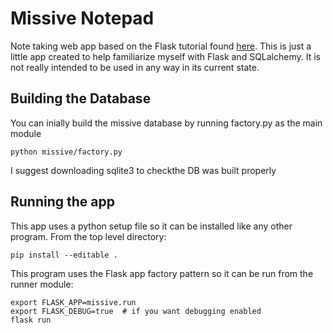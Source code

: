 # Missive Notepad

Note taking web app based on the Flask tutorial found [here](http://flask.pocoo.org/docs/0.12/tutorial/ "Flask Tutorial"). This is just a little app created to help familiarize myself with Flask and SQLalchemy. It is not really intended to be used in any way in its current state.

## Building the Database

You can inially build the missive database by running factory.py as the main module

```
python missive/factory.py
```

I suggest downloading sqlite3 to checkthe DB was built properly

## Running the app

This app uses a python setup file so it can be installed like any other program. From the top level directory:

```
pip install --editable .
```

This program uses the Flask app factory pattern so it can be run from the runner module:

```
export FLASK_APP=missive.run
export FLASK_DEBUG=true  # if you want debugging enabled
flask run
```
